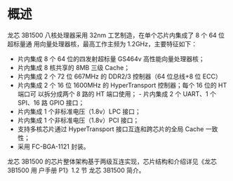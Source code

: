 概述
====

龙芯 3B1500 八核处理器采用 32nm 工艺制造，在单个芯片内集成了 8 个 64 位超标量通
用向量处理器核，最高工作主频为 1.2GHz，主要特征如下：

 - 片内集成 8 个 64 位的四发射超标量 GS464v 高性能向量处理器核；
 - 片内集成 8 核共享的 8MB 三级 Cache；
 - 片内集成 2 个 72 位 667MHz 的 DDR2/3 控制器（64 位总线+8 位 ECC）
 - 片内集成 2 个 16 位 1600MHz 的 HyperTransport 控制器；每个 16 位的 HT 端口可
   以拆分成两个 8 路的 HT 端口使用； - 片内集成 2 个 UART、1 个 SPI、16 路 GPIO
   接口；
 - 片内集成 1 个非标准电压（1.8v）LPC 接口；
 - 片内集成 1 个非标准电压（1.8v）PCI 接口；
 - 支持多核芯片通过 HyperTransport 接口互连和跨芯片的全局 Cache 一致性；
 - 采用 FC-BGA-1121 封装。

龙芯 3B1500 的芯片整体架构基于两级互连实现，芯片结构和介绍详见《龙芯 3B1500 用
户手册 P1》1.2 节 龙芯 3B1500 简介。

